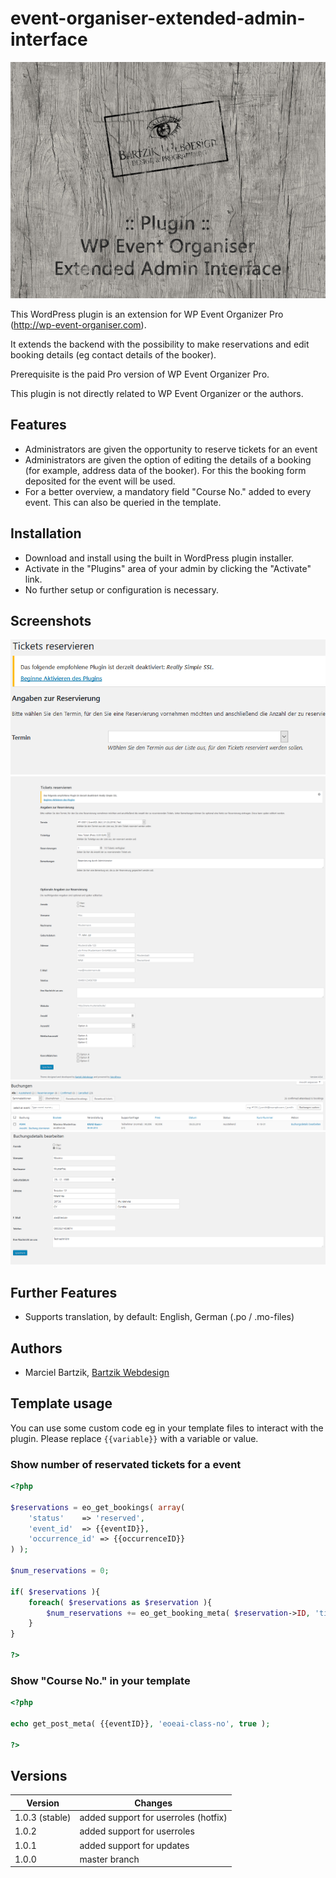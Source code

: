 # event-organiser-extended-admin-interface
![event-organiser-extended-admin-interface](/screenshot.jpg)

This WordPress plugin is an extension for WP Event Organizer Pro (http://wp-event-organiser.com).

It extends the backend with the possibility to make reservations and edit booking details (eg contact details of the booker).

Prerequisite is the paid Pro version of WP Event Organizer Pro.

This plugin is not directly related to WP Event Organizer or the authors.


## Features
* Administrators are given the opportunity to reserve tickets for an event
* Administrators are given the option of editing the details of a booking (for example, address data of the booker). For this the booking form deposited for the event will be used.
* For a better overview, a mandatory field "Course No." added to every event. This can also be queried in the template.


## Installation
* Download and install using the built in WordPress plugin installer.
* Activate in the "Plugins" area of your admin by clicking the "Activate" link.
* No further setup or configuration is necessary.


## Screenshots
![Reserve tickets](/img/screenshots/wp-event-organiser-extended-admin-interface_1.png)
![Reserve tickets](/img/screenshots/wp-event-organiser-extended-admin-interface_2.png)
![Edit booking details](/img/screenshots/wp-event-organiser-extended-admin-interface_3.png)
![Edit booking details](/img/screenshots/wp-event-organiser-extended-admin-interface_4.png)


## Further Features
* Supports translation, by default: English, German (.po / .mo-files)


## Authors
* Marciel Bartzik, [Bartzik Webdesign](http://www.bartzik.net)


## Template usage
You can use some custom code eg in your template files to interact with the plugin.
Please replace `{{variable}}` with a variable or value.

### Show number of reservated tickets for a event
```php
<?php

$reservations = eo_get_bookings( array(
	'status'	=> 'reserved',
	'event_id'	=> {{eventID}},
	'occurrence_id'	=> {{occurrenceID}}
) );

$num_reservations = 0;

if( $reservations ){
	foreach( $reservations as $reservation ){
		$num_reservations += eo_get_booking_meta( $reservation->ID, 'ticket_quantity' );
	}
}

?>
```


### Show "Course No." in your template
```php
<?php

echo get_post_meta( {{eventID}}, 'eoeai-class-no', true );

?>
```


## Versions
Version | Changes
------- | -------
1.0.3 (stable) | added support for userroles (hotfix)
1.0.2 | added support for userroles
1.0.1 | added support for updates
1.0.0 | master branch